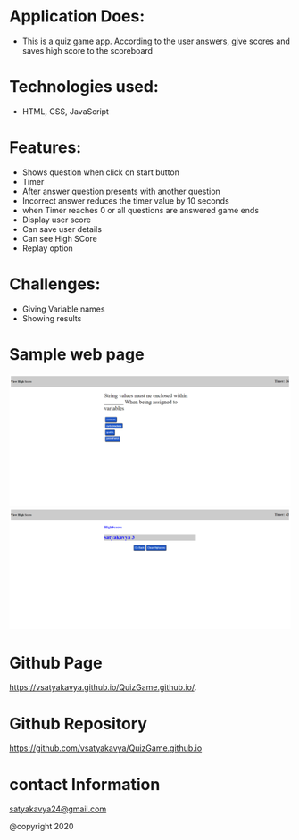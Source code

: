 
# Application Does:
* This is a quiz game app. According to the user answers, give scores and saves high score to the scoreboard

# Technologies used:
* HTML, CSS, JavaScript

# Features:

* Shows question when click on start button
* Timer
* After answer question presents with another question
* Incorrect answer reduces the timer value by 10 seconds
* when Timer reaches 0 or all questions are answered game ends
* Display user score
* Can save user details
* Can see High SCore
* Replay option


# Challenges:
* Giving Variable names
* Showing results


# Sample web page
![picture](Assets/quiz.png)
![picture](Assets/quizGameresult.png)


# Github Page 
 https://vsatyakavya.github.io/QuizGame.github.io/.



# Github Repository
https://github.com/vsatyakavya/QuizGame.github.io

# contact Information
satyakavya24@gmail.com

@copyright 2020
